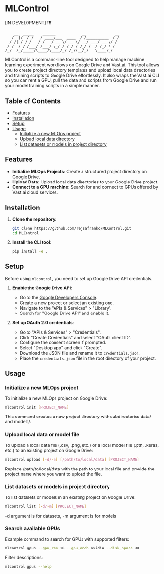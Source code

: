# MLControl


[IN DEVELOPMENT] ❗❗❗
``` 
    __  _____    ______            __             __
   /  |/  / /   / ____/___  ____  / /__________  / /
  / /|_/ / /   / /   / __ \/ __ \/ __/ ___/ __ \/ / 
 / /  / / /___/ /___/ /_/ / / / / /_/ /  / /_/ / /  
/_/  /_/_____/\____/\____/_/ /_/\__/_/   \____/_/ 
``` 
MLControl is a command-line tool designed to help manage machine learning experiment workflows on Google Drive and Vast.ai. This tool allows you to create project directory templates and upload local data directories and training scripts to Google Drive effortlessly. It also wraps the Vast.ai CLI so you can rent a GPU, pull the data and scripts from Google Drive and run your model training scripts in a simple manner.

## Table of Contents
- [Features](#features)
- [Installation](#installation)
- [Setup](#setup)
- [Usage](#usage)
  - [Initialize a new MLOps project](#initialize-a-new-mlops-project)
  - [Upload local data directory](#upload-local-data-directory)
  - [List datasets or models in project directory](#list-datasets-or-models-in-project-directory)

## Features

- **Initialize MLOps Projects**: Create a structured project directory on Google Drive.
- **Upload Data**: Upload local data directories to your Google Drive project.
- **Connect to a GPU machine**: Search for and connect to GPUs offered by Vast.ai cloud services.

## Installation

1. **Clone the repository**:
    ```sh
    git clone https://github.com/rejsafranko/MLControl.git
    cd MLControl
    ```

2. **Install the CLI tool**:
    ```sh
    pip install -e .
    ```

## Setup

Before using `mlcontrol`, you need to set up Google Drive API credentials.

1. **Enable the Google Drive API**:
    - Go to the [Google Developers Console](https://console.developers.google.com/).
    - Create a new project or select an existing one.
    - Navigate to the "APIs & Services" > "Library".
    - Search for "Google Drive API" and enable it.

2. **Set up OAuth 2.0 credentials**:
    - Go to "APIs & Services" > "Credentials".
    - Click "Create Credentials" and select "OAuth client ID".
    - Configure the consent screen if prompted.
    - Select "Desktop app" and click "Create".
    - Download the JSON file and rename it to `credentials.json`.
    - Place the `credentials.json` file in the root directory of your project.

## Usage

### Initialize a new MLOps project

To initialize a new MLOps project on Google Drive:

```sh
mlcontrol init [PROJECT_NAME]
```

This command creates a new project directory with subdirectories data/ and models/.

### Upload local data or model file
To upload a local data file (.csv, .png, etc.) or a local model file (.pth, .keras, etc.) to an existing project on Google Drive:

```sh
mlcontrol upload [-d/-m] [/path/to/local/data] [PROJECT_NAME] 
```

Replace /path/to/local/data with the path to your local file and provide the project name where you want to upload the file.

### List datasets or models in project directory
To list datasets or models in an existing project on Google Drive:

```sh
mlcontrol list [-d/-m] [PROJECT_NAME] 
```

-d argument is for datasets, -m argument is for models

### Search available GPUs

Example command to search for GPUs with supported filters:

```sh
mlcontrol gpus --gpu_ram 16 --gpu_arch nvidia --disk_space 30
```

Filter descriptions:

```sh
mlcontrol gpus --help
```
